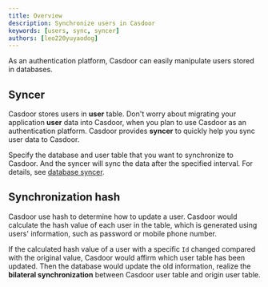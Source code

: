 ```yaml
---
title: Overview
description: Synchronize users in Casdoor
keywords: [users, sync, syncer]
authors: [leo220yuyaodog]
---
```


As an authentication platform, Casdoor can easily manipulate users stored in databases.

## Syncer

Casdoor stores users in **user** table. Don't worry about migrating your application **user** data into Casdoor, when you plan to use Casdoor as an authentication platform. Casdoor provides **syncer** to quickly help you sync user data to Casdoor.

Specify the database and user table that you want to synchronize to Casdoor. And the syncer will sync the data after the specified interval. For details, see [database syncer](/docs/syncer/Database).

## Synchronization hash

Casdoor use hash to determine how to update a user. Casdoor would calculate the hash value of each user in the table, which is generated using users' information, such as password or mobile phone number. 

If the calculated hash value of a user with a specific `Id` changed compared with the original value, Casdoor would affirm which user table has been updated. Then the database would update the old information, realize the **bilateral synchronization** between Casdoor user table and origin user table.
